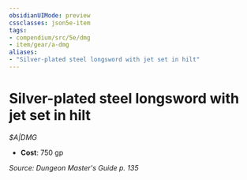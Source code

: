 ```yaml
---
obsidianUIMode: preview
cssclasses: json5e-item
tags:
- compendium/src/5e/dmg
- item/gear/a-dmg
aliases: 
- "Silver-plated steel longsword with jet set in hilt"
---
```

# Silver-plated steel longsword with jet set in hilt
*$A|DMG*  

- **Cost**: 750 gp

*Source: Dungeon Master's Guide p. 135*